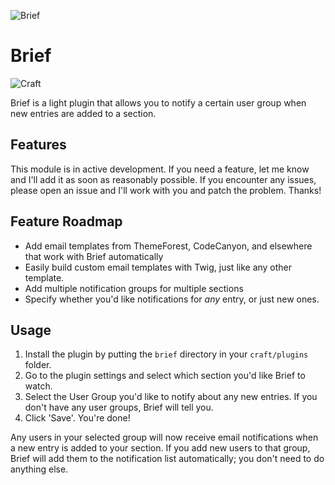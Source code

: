 ![Brief](http://i.imgur.com/eoSbsh5.jpg)

# Brief

![Craft](https://img.shields.io/badge/craft-v2.5-orange.svg)

Brief is a light plugin that allows you to notify a certain user group when
new entries are added to a section.

## Features

This module is in active development. If you need a feature, let me know and I'll add it as soon as reasonably possible. If you encounter any issues, please open an issue and I'll work with you and patch the problem. Thanks!

## Feature Roadmap
- Add email templates from ThemeForest, CodeCanyon, and elsewhere that work with Brief automatically
- Easily build custom email templates with Twig, just like any other template.
- Add multiple notification groups for multiple sections
- Specify whether you'd like notifications for *any* entry, or just new ones.

## Usage

1. Install the plugin by putting the `brief` directory in your `craft/plugins`
folder.
2. Go to the plugin settings and select which section you'd like Brief to watch.
3. Select the User Group you'd like to notify about any new entries. If you don't
   have any user groups, Brief will tell you.
4. Click 'Save'. You're done!

Any users in your selected group will now receive email notifications when a new
entry is added to your section. If you add new users to that group, Brief will
add them to the notification list automatically; you don't need to do anything else.
